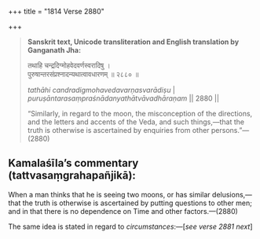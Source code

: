 +++
title = "1814 Verse 2880"

+++
> **Sanskrit text, Unicode transliteration and English translation by Ganganath Jha:** 
>
> तथाहि चन्द्रदिग्मोहवेदवर्णस्वरादिषु ।  
> पुरुषान्तरसंप्रश्नादन्यथात्वावधारणम् ॥ २८८० ॥ 
>
> *tathāhi candradigmohavedavarṇasvarādiṣu* \|  
> *puruṣāntarasaṃpraśnādanyathātvāvadhāraṇam* \|\| 2880 \|\| 
>
> “Similarly, in regard to the moon, the misconception of the directions, and the letters and accents of the Veda, and such things,—that the truth is otherwise is ascertained by enquiries from other persons.”—(2880)



## Kamalaśīla’s commentary (tattvasaṃgrahapañjikā):

When a man thinks that he is seeing two moons, or has similar delusions,—that the truth is otherwise is ascertained by putting questions to other men; and in that there is no dependence on Time and other factors.—(2880)

The same idea is stated in regard to *circumstances*:—[*see verse 2881 next*]


